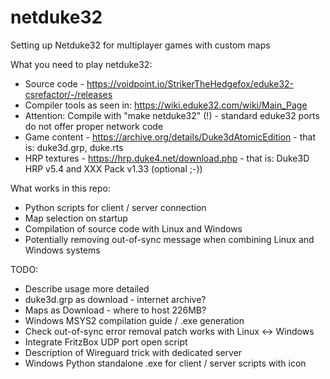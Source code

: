 # netduke32
Setting up Netduke32 for multiplayer games with custom maps

What you need to play netduke32:

* Source code - https://voidpoint.io/StrikerTheHedgefox/eduke32-csrefactor/-/releases
* Compiler tools as seen in: https://wiki.eduke32.com/wiki/Main_Page
* Attention: Compile with "make netduke32" (!) - standard eduke32 ports do not offer proper network code
* Game content - https://archive.org/details/Duke3dAtomicEdition - that is: duke3d.grp, duke.rts
* HRP textures - https://hrp.duke4.net/download.php - that is: Duke3D HRP v5.4 and XXX Pack v1.33 (optional ;-))

What works in this repo: 
* Python scripts for client / server connection
* Map selection on startup
* Compilation of source code with Linux and Windows
* Potentially removing out-of-sync message when combining Linux and Windows systems
  
TODO: 
* Describe usage more detailed
* duke3d.grp as download - internet archive?
* Maps as Download - where to host 226MB?
* Windows MSYS2 compilation guide / .exe generation
* Check out-of-sync error removal patch works with Linux <-> Windows
* Integrate FritzBox UDP port open script
* Description of Wireguard trick with dedicated server
* Windows Python standalone .exe for client / server scripts with icon
